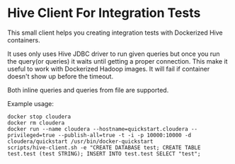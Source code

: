 Hive Client For Integration Tests
=======

This small client helps you creating integration tests with Dockerized Hive containers. 

It uses only uses Hive JDBC driver to run given queries but once you run the query(or queries) it waits until getting a proper connection. This make it useful to work with Dockerized Hadoop images. It will fail if container doesn't show up before the timeout. 

Both inline queries and queries from file are supported.   

Example usage:
```
docker stop cloudera
docker rm cloudera
docker run --name cloudera --hostname=quickstart.cloudera --privileged=true --publish-all=true -t -i -p 10000:10000 -d cloudera/quickstart /usr/bin/docker-quickstart
scripts/hive-client.sh -e "CREATE DATABASE test; CREATE TABLE test.test (test STRING); INSERT INTO test.test SELECT "test";
```
